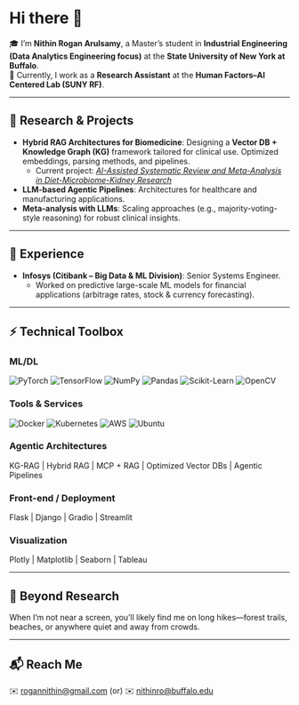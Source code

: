# Hi there 👋  

🎓 I’m **Nithin Rogan Arulsamy**, a Master’s student in **Industrial Engineering (Data Analytics Engineering focus)** at the **State University of New York at Buffalo**.  
🔬 Currently, I work as a **Research Assistant** at the **Human Factors–AI Centered Lab (SUNY RF)**.  

---

## 🔎 Research & Projects  
- **Hybrid RAG Architectures for Biomedicine**: Designing a **Vector DB + Knowledge Graph (KG)** framework tailored for clinical use. Optimized embeddings, parsing methods, and pipelines.  
  - Current project: *[AI-Assisted Systematic Review and Meta-Analysis in Diet-Microbiome-Kidney Research](#)*  
- **LLM-based Agentic Pipelines**: Architectures for healthcare and manufacturing applications.  
- **Meta-analysis with LLMs**: Scaling approaches (e.g., majority-voting-style reasoning) for robust clinical insights.  

---

## 💼 Experience  
- **Infosys (Citibank – Big Data & ML Division)**: Senior Systems Engineer.  
  - Worked on predictive large-scale ML models for financial applications (arbitrage rates, stock & currency forecasting).  

---

## ⚡ Technical Toolbox  

### ML/DL  
![PyTorch](https://img.shields.io/badge/-PyTorch-EE4C2C?logo=pytorch&logoColor=white)
![TensorFlow](https://img.shields.io/badge/-TensorFlow-FF6F00?logo=tensorflow&logoColor=white)
![NumPy](https://img.shields.io/badge/-NumPy-013243?logo=numpy&logoColor=white)
![Pandas](https://img.shields.io/badge/-Pandas-150458?logo=pandas&logoColor=white)
![Scikit-Learn](https://img.shields.io/badge/-ScikitLearn-F7931E?logo=scikit-learn&logoColor=white)
![OpenCV](https://img.shields.io/badge/-OpenCV-5C3EE8?logo=opencv&logoColor=white)

### Tools & Services  
![Docker](https://img.shields.io/badge/-Docker-2496ED?logo=docker&logoColor=white)
![Kubernetes](https://img.shields.io/badge/-Kubernetes-326CE5?logo=kubernetes&logoColor=white)
![AWS](https://img.shields.io/badge/-AWS-232F3E?logo=amazon-aws&logoColor=white)
![Ubuntu](https://img.shields.io/badge/-Ubuntu-E95420?logo=ubuntu&logoColor=white)

### Agentic Architectures  
KG-RAG | Hybrid RAG | MCP + RAG | Optimized Vector DBs | Agentic Pipelines  

### Front-end / Deployment  
Flask | Django | Gradio | Streamlit  

### Visualization  
Plotly | Matplotlib | Seaborn | Tableau  

---

## 🌱 Beyond Research  
When I’m not near a screen, you’ll likely find me on long hikes—forest trails, beaches, or anywhere quiet and away from crowds.  

---

## 📬 Reach Me  
✉️ [rogannithin@gmail.com](mailto:rogannithin@gmail.com) 
                       (or)
✉️ [nithinro@buffalo.edu](mailto:nithinro@buffalo.edu)  


